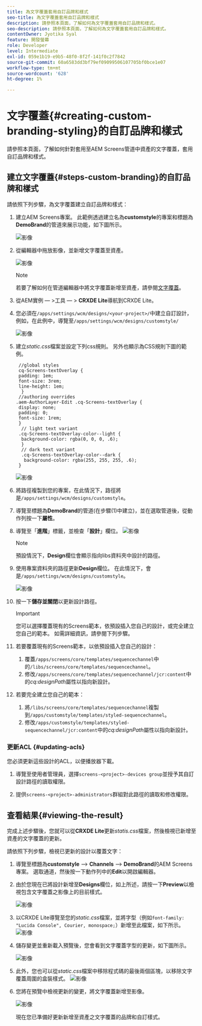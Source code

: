```yaml
---
title: 為文字覆蓋套用自訂品牌和樣式
seo-title: 為文字覆蓋套用自訂品牌和樣式
description: 請參照本頁面，了解如何為文字覆蓋套用自訂品牌和樣式。
seo-description: 請參照本頁面，了解如何為文字覆蓋套用自訂品牌和樣式。
contentOwner: Jyotika Syal
feature: 開發螢幕
role: Developer
level: Intermediate
exl-id: 059e1b19-e9b5-48f0-8f2f-141f0c2f7842
source-git-commit: 60a6583dd3bf79ef09099506107705bf0bce1e07
workflow-type: tm+mt
source-wordcount: '628'
ht-degree: 1%

---
```


# 文字覆蓋{#creating-custom-branding-styling}的自訂品牌和樣式

請參照本頁面，了解如何針對套用至AEM Screens管道中資產的文字覆蓋，套用自訂品牌和樣式。

## 建立文字覆蓋{#steps-custom-branding}的自訂品牌和樣式

請依照下列步驟，為文字覆蓋建立自訂品牌和樣式：

1. 建立AEM Screens專案。 此範例透過建立名為&#x200B;**customstyle**&#x200B;的專案和標題為&#x200B;**DemoBrand**&#x200B;的管道來展示功能，如下圖所示。

   ![影像](/help/user-guide/assets/custom-brand/custom-brand1.png)

1. 從編輯器中拖放影像，並新增文字覆蓋至資產。

   ![影像](/help/user-guide/assets/custom-brand/custom-brand2.png)

   >[!NOTE]
   >若要了解如何在管道編輯器中將文字覆蓋新增至資產，請參閱[文字覆蓋](/help/user-guide/text-overlay.md)。

1. 從AEM實例 — >工具 — > **CRXDE Lite**&#x200B;導航到CRXDE Lite。

1. 您必須在`/apps/settings/wcm/designs/<your-project>/`中建立自訂設計，例如，在此例中，導覽至`/apps/settings/wcm/designs/customstyle/`

   ![影像](/help/user-guide/assets/custom-brand/custom-brand3.png)

1. 建立&#x200B;*static.css*&#x200B;檔案並設定下列css規則。 另外也顯示為CSS規則下圖的範例。

   ```shell
    //global styles
    cq-Screens-textOverlay {
    padding: 1em;
    font-size: 3rem;
    line-height: 1em;
     }
    //authoring overrides
   .aem-AuthorLayer-Edit .cq-Screens-textOverlay {
    display: none;
    padding: 0;
    font-size: 1rem;
    }
     // light text variant
    .cq-Screens-textOverlay-color--light {
     background-color: rgba(0, 0, 0, .6);
     }
     // dark text variant
     .cq-Screens-textOverlay-color--dark {
      background-color: rgba(255, 255, 255, .6);
    }
   ```

   ![影像](/help/user-guide/assets/custom-brand/custom-brand4.png)

1. 將路徑複製到您的專案，在此情況下，路徑將是`/apps/settings/wcm/designs/customstyle`。

1. 導覽至標題為&#x200B;**DemoBrand**&#x200B;的管道(在步驟(1)中建立)，並在選取管道後，從動作列按一下&#x200B;**屬性**。

1. 導覽至「**進階**」標籤，並檢查「**設計**」欄位。
   ![影像](/help/user-guide/assets/custom-brand/custom-brand5.png)

   >[!NOTE]
   >預設情況下，**Design**&#x200B;欄位會顯示指向libs資料夾中設計的路徑。

1. 使用專案資料夾的路徑更新&#x200B;**Design**&#x200B;欄位。 在此情況下，會是`/apps/settings/wcm/designs/customstyle`。

   ![影像](/help/user-guide/assets/custom-brand/custom-brand6.png)

1. 按一下&#x200B;**儲存並關閉**&#x200B;以更新設計路徑。

   >[!IMPORTANT]
   >您可以選擇覆蓋現有的Screens範本，依預設插入您自己的設計，或完全建立您自己的範本。 如需詳細資訊，請參閱下列步驟。

1. 若要覆蓋現有的Screens範本，以依預設插入您自己的設計：

   1. 覆蓋`/apps/screens/core/templates/sequencechannel`中的`/libs/screens/core/templates/sequencechannel`。
   1. 修改`/apps/screens/core/templates/sequencechannel/jcr:content`中的&#x200B;*cq:designPath*&#x200B;屬性以指向新設計。

1. 若要完全建立您自己的範本：
   1. 將`/libs/screens/core/templates/sequencechannel`複製到`/apps/customstyle/templates/styled-sequencechannel`。
   1. 修改`/apps/customstyle/templates/styled-sequencechannel/jcr:content`中的&#x200B;*cq:designPath*&#x200B;屬性以指向新設計。


### 更新ACL {#updating-acls}

您必須更新這些設計的ACL，以便播放器下載。

1. 導覽至使用者管理員，選擇`screens-<project>-devices group`並授予其自訂設計路徑的讀取權限。

1. 提供`screens-<project>-administrators`群組對此路徑的讀取和修改權限。

## 查看結果{#viewing-the-result}

完成上述步驟後，您就可以從&#x200B;**CRXDE Lite**&#x200B;更新&#x200B;*statis.css*&#x200B;檔案，然後檢視已新增至資產的文字覆蓋的更新。

請依照下列步驟，檢視已更新的設計以覆蓋文字：

1. 導覽至標題為&#x200B;**customstyle** —> **Channels** —> **DemoBrand**&#x200B;的AEM Screens專案。 選取通道，然後按一下動作列中的&#x200B;**Edit**&#x200B;以開啟編輯器。

1. 由於您現在已將設計新增至&#x200B;**Designs**&#x200B;欄位，如上所述，請按一下&#x200B;**Preview**&#x200B;以檢視包含文字覆蓋之影像上的目前樣式。

   ![影像](/help/user-guide/assets/custom-brand/custom-brand7.png)

1. 以CRXDE Lite導覽至您的&#x200B;*static.css*&#x200B;檔案，並將字型（例如`font-family: "Lucida Console", Courier, monospace;`）新增至此檔案，如下所示。
   ![影像](/help/user-guide/assets/custom-brand/custom-brand8.png)

1. 儲存變更並重新載入預覽後，您會看到文字覆蓋字型的更新，如下圖所示。

   ![影像](/help/user-guide/assets/custom-brand/custom-brand9.png)

1. 此外，您也可以從&#x200B;*static.css*檔案中移除程式碼的最後兩個區塊，以移除文字覆蓋周圍的盒裝樣式。
   ![影像](/help/user-guide/assets/custom-brand/custom-brand10.png)

1. 您將在預覽中檢視更新的變更，將文字覆蓋新增至影像。

   ![影像](/help/user-guide/assets/custom-brand/custom-brand11.png)

   現在您已準備好更新新增至資產之文字覆蓋的品牌和自訂樣式。
